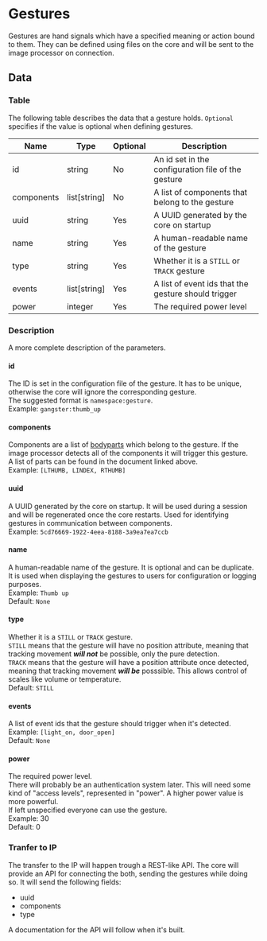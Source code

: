 # Gestures  
Gestures are hand signals which have a specified meaning or action bound to them. They can be defined using files on the core and will be sent to the image processor on connection.  

## Data
### Table

The following table describes the data that a gesture holds. `Optional` specifies if the value is optional when defining gestures.

| Name       | Type           | Optional | Description                                         |
| ---------- | -------------- | -------- | --------------------------------------------------- |
| id         | string         | No       | An id set in the configuration file of the gesture  |
| components | list\[string\] | No       | A list of components that belong to the gesture     |
| uuid       | string         | Yes      | A UUID generated by the core on startup             |
| name       | string         | Yes      | A human-readable name of the gesture                |
| type       | string         | Yes      | Whether it is a `STILL` or `TRACK` gesture          |
| events     | list[string]   | Yes      | A list of event ids that the gesture should trigger |
| power      | integer        | Yes      | The required power level                            |


### Description
A more complete description of the parameters.

#### id
The ID is set in the configuration file of the gesture. It has to be unique, otherwise the core will ignore the corresponding gesture.  
The suggested format is `namespace:gesture`.  
Example: `gangster:thumb_up`

#### components
Components are a list of [bodyparts](BODYPARTS.md) which belong to the gesture. If the image processor detects all of the components it will trigger this gesture.  
A list of parts can be found in the document linked above.  
Example: `[LTHUMB, LINDEX, RTHUMB]`

#### uuid
A UUID generated by the core on startup. It will be used during a session and will be regenerated once the core restarts. Used for identifying gestures in communication between components.  
Example: `5cd76669-1922-4eea-8188-3a9ea7ea7ccb`

#### name
A human-readable name of the gesture. It is optional and can be duplicate. It is used when displaying the gestures to users for configuration or logging purposes.  
Example: `Thumb up`  
Default: `None`

#### type
Whether it is a `STILL` or `TRACK` gesture.  
`STILL` means that the gesture will have no position attribute, meaning that tracking movement ***will not*** be possible, only the pure detection.  
`TRACK` means that the gesture will have a position attribute once detected, meaning that tracking movement ***will be*** posssible. This allows control of scales like volume or temperature.  
Default: `STILL`

#### events
A list of event ids that the gesture should trigger when it's detected.  
Example: `[light_on, door_open]`  
Default: `None`

#### power
The required power level.  
There will probably be an authentication system later. This will need some kind of "access levels", represented in "power". A higher power value is more powerful.  
If left unspecified everyone can use the gesture.  
Example: 30  
Default: 0

### Tranfer to IP
The transfer to the IP will happen trough a REST-like API. The core will provide an API for connecting the both, sending the gestures while doing so. It will send the following fields:  
- uuid
- components
- type

A documentation for the API will follow when it's built.